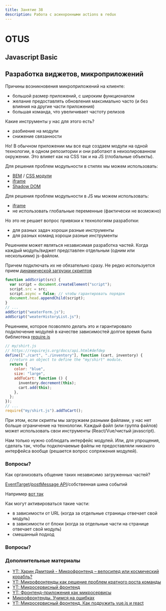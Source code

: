 ```yaml
---
title: Занятие 38
description: Работа с асинхронными actions в redux
---
```


# OTUS

## Javascript Basic

<!-- v -->

## Разработка виджетов, микроприложений

<!-- v -->

Причины возникновения микроприложений на клиенте:

- большой размер приложений, с широким функционалом
- желание предоставлять обновления максимально часто (и без влияния на другие части приложения)
- большая команда, что увеличивает частоту релизов

<!-- v -->

Какие инструменты у нас для этого есть?

- разбиение на модули
- снижение связанности

<!-- v -->

Но! В обычном приложении мы все еще создаем модули на одной технологии, в одном репозитории и они работают в неизолированном окружении. Это влияет как на CSS так и на JS (глобальные объекты).

<!-- v -->

Для решения проблем модульности в стилях мы можем использовать:

- [BEM](https://avivi.pro/blog/metodologiya-bem-v-deystvii/) / [CSS модули](https://frontender.info/css-modules-part-1-need/)
- [iframe](https://habr.com/ru/post/488516/)
- [Shadow DOM](https://learn.javascript.ru/shadow-dom)

<!-- v -->

Для решения проблем модульности в JS мы можем использовать:

- [iframe](https://habr.com/ru/post/488516/)
- не использовать глобальные переменные (фактически не возможно)

<!-- v -->

Но это не решает вопрос привязки к технологиям разработки:

- для разных задач хороши разные инструменты
- для разных команд хороши разные инструменты

<!-- v -->

Решением может являться независимая разработка частей. Когда каждый модуль/виджет представлен отдельным (одним или несколькими) js-файлом.

Причем подключать их не обязательно сразу. Не редко используется прием [динамической загрузки скриптов](https://learn.javascript.ru/external-script)

<!-- v -->

```js
function addScript(src) {
  var script = document.createElement("script");
  script.src = src;
  script.async = false; // чтобы гарантировать порядок
  document.head.appendChild(script);
}
// ...
addScript("weaterForm.js");
addScript("weaterHistoryList.js");
```

<!-- v -->

Решением, которое позволяло делать это и гарантировало подключение модулей в качестве зависимостей долгое время была библиотека [require.js](https://requirejs.org/)

```js [1-30]
// my/shirt.js
// https://requirejs.org/docs/api.html#defdep
define(["./cart", "./inventory"], function (cart, inventory) {
  //return an object to define the "my/shirt" module.
  return {
    color: "blue",
    size: "large",
    addToCart: function () {
      inventory.decrement(this);
      cart.add(this);
    },
  };
});
// ...
require("my/shirt.js").addToCart();
```

<!-- v -->

При этом, если скрипты мы загружаем разными файлами, у нас нет больше ограничение на технологии. Каждый файл (или группа файлов) может использовать свои инструменты (React/Vue/чистый javascript).

Нам только нужно соблюдать интерфейс модулей. Или, для упрощения, сделать так, чтобы подключаемые файлы не предоставляли никакого интерфейса вообще (решается вопрос сопряжения модулей).

<!-- v -->

### Вопросы?

<!-- v -->

Как организовать общение таких независимо загруженных частей?

<!-- v -->

[EventTarget](https://developer.mozilla.org/ru/docs/Web/API/EventTarget)/[postMessage API](https://developer.mozilla.org/ru/docs/Web/API/Window/postMessage)/собственная шина событий

Например [вот так](https://codesandbox.io/s/widget-communication-nsvbw)

<!-- v -->

Как могут активироваться такие части:

- в зависимости от URL (когда за отдельные страницы отвечает свой модуль)
- в зависимости от блоки (когда за отдельные части на странице отвечает свой модуль)
- смешанный подход

<!-- v -->

### Вопросы?

<!-- s -->

### Дополнительные материалы

- [YT: Харин Дмитрий - Микрофронтенд – велосипед или космический корабль?](https://www.youtube.com/watch?v=32OcecQV6lo)
- [YT: Микрофронтенды как решение проблем кратного роста команды](https://www.youtube.com/watch?v=5ekkGugwAEg)
- [YT: Микросервисный фронтенд](https://www.youtube.com/watch?v=YANolrn4PYc)
- [YT: Фронтенд-приложения как микросервисы](https://www.youtube.com/watch?v=pcb2rOX_9Dg)
- [Микрофронтенды. Учимся на ошибках](https://habr.com/ru/post/515418/)
- [YT: Микросервисный фронтенд. Как подружить vue.js и react](https://www.youtube.com/watch?v=XD02n4GXjU8)
